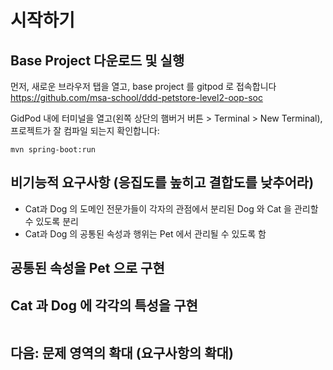 # 시작하기

## Base Project 다운로드 및 실행
먼저, 새로운 브라우저 탭을 열고, base project 를 gitpod 로 접속합니다
https://github.com/msa-school/ddd-petstore-level2-oop-soc

GidPod 내에 터미널을 열고(왼쪽 상단의 햄버거 버튼 > Terminal > New Terminal), 프로젝트가 잘 컴파일 되는지 확인합니다:
```
mvn spring-boot:run
```

## 비기능적 요구사항 (응집도를 높히고 결합도를 낮추어라)
- Cat과 Dog 의 도메인 전문가들이 각자의 관점에서 분리된 Dog 와 Cat 을 관리할 수 있도록 분리
- Cat과 Dog 의 공통된 속성과 행위는 Pet 에서 관리될 수 있도록 함

## 공통된 속성을 Pet 으로 구현


## Cat 과 Dog 에 각각의 특성을 구현
```
```

## 다음:  문제 영역의 확대 (요구사항의 확대)

